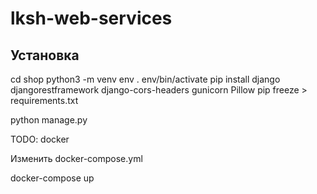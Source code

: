 # lksh-web-services

## Установка

 cd shop
 python3 -m venv env
 . env/bin/activate
 pip install django djangorestframework django-cors-headers gunicorn Pillow
 pip freeze > requirements.txt

 python manage.py 



TODO: docker

Изменить docker-compose.yml

 docker-compose up
